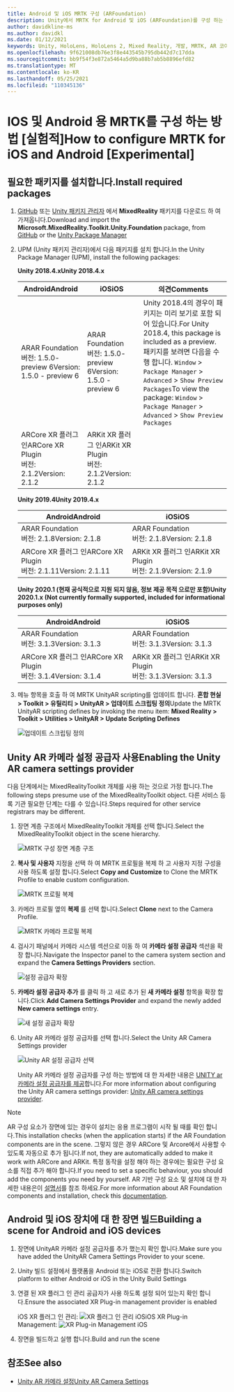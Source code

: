 ```yaml
---
title: Android 및 iOS MRTK 구성 (ARFoundation)
description: Unity에서 MRTK for Android 및 iOS (ARFoundation)를 구성 하는 설명서
author: davidkline-ms
ms.author: davidkl
ms.date: 01/12/2021
keywords: Unity, HoloLens, HoloLens 2, Mixed Reality, 개발, MRTK, AR 코어, AR 키트, iOS, IOS, Android, AR
ms.openlocfilehash: 9f621008db76e3f8e443545b795db442d7c17dda
ms.sourcegitcommit: bb9f54f3e872a5464a5d9ba88b7ab5b8896efd82
ms.translationtype: MT
ms.contentlocale: ko-KR
ms.lasthandoff: 05/25/2021
ms.locfileid: "110345136"
---
```

# <a name="how-to-configure-mrtk-for-ios-and-android-experimental"></a><span data-ttu-id="028e7-104">IOS 및 Android 용 MRTK를 구성 하는 방법 [실험적]</span><span class="sxs-lookup"><span data-stu-id="028e7-104">How to configure MRTK for iOS and Android [Experimental]</span></span>

## <a name="install-required-packages"></a><span data-ttu-id="028e7-105">필요한 패키지를 설치합니다.</span><span class="sxs-lookup"><span data-stu-id="028e7-105">Install required packages</span></span>

1. <span data-ttu-id="028e7-106">[GitHub](https://github.com/microsoft/MixedRealityToolkit-Unity/releases/tag/v2.3.0) 또는 [Unity 패키지 관리자](../configuration/usingupm.md) 에서 **MixedReality** 패키지를 다운로드 하 여 가져옵니다.</span><span class="sxs-lookup"><span data-stu-id="028e7-106">Download and import the **Microsoft.MixedReality.Toolkit.Unity.Foundation** package, from [GitHub](https://github.com/microsoft/MixedRealityToolkit-Unity/releases/tag/v2.3.0) or the [Unity Package Manager](../configuration/usingupm.md)</span></span>

1. <span data-ttu-id="028e7-107">UPM (Unity 패키지 관리자)에서 다음 패키지를 설치 합니다.</span><span class="sxs-lookup"><span data-stu-id="028e7-107">In the Unity Package Manager (UPM), install the following packages:</span></span>

    <span data-ttu-id="028e7-108">**Unity 2018.4.x**</span><span class="sxs-lookup"><span data-stu-id="028e7-108">**Unity 2018.4.x**</span></span>

    | <span data-ttu-id="028e7-109">**Android**</span><span class="sxs-lookup"><span data-stu-id="028e7-109">**Android**</span></span> | <span data-ttu-id="028e7-110">**iOS**</span><span class="sxs-lookup"><span data-stu-id="028e7-110">**iOS**</span></span> | <span data-ttu-id="028e7-111">의견</span><span class="sxs-lookup"><span data-stu-id="028e7-111">Comments</span></span> |
    | --- | --- | --- |
    | <span data-ttu-id="028e7-112">AR</span><span class="sxs-lookup"><span data-stu-id="028e7-112">AR Foundation</span></span>  <br/> <span data-ttu-id="028e7-113">버전: 1.5.0-preview 6</span><span class="sxs-lookup"><span data-stu-id="028e7-113">Version: 1.5.0 - preview 6</span></span> | <span data-ttu-id="028e7-114">AR</span><span class="sxs-lookup"><span data-stu-id="028e7-114">AR Foundation</span></span>  <br/> <span data-ttu-id="028e7-115">버전: 1.5.0-preview 6</span><span class="sxs-lookup"><span data-stu-id="028e7-115">Version: 1.5.0 - preview 6</span></span> | <span data-ttu-id="028e7-116">Unity 2018.4의 경우이 패키지는 미리 보기로 포함 되어 있습니다.</span><span class="sxs-lookup"><span data-stu-id="028e7-116">For Unity 2018.4, this package is included as a preview.</span></span> <span data-ttu-id="028e7-117">패키지를 보려면 다음을 수행 합니다. `Window` > `Package Manager` > `Advanced` > `Show Preview Packages`</span><span class="sxs-lookup"><span data-stu-id="028e7-117">To view the package: `Window` > `Package Manager` > `Advanced` > `Show Preview Packages`</span></span> |
    | <span data-ttu-id="028e7-118">ARCore XR 플러그 인</span><span class="sxs-lookup"><span data-stu-id="028e7-118">ARCore XR Plugin</span></span> <br/> <span data-ttu-id="028e7-119">버전: 2.1.2</span><span class="sxs-lookup"><span data-stu-id="028e7-119">Version: 2.1.2</span></span> | <span data-ttu-id="028e7-120">ARKit XR 플러그 인</span><span class="sxs-lookup"><span data-stu-id="028e7-120">ARKit XR Plugin</span></span> <br/> <span data-ttu-id="028e7-121">버전: 2.1.2</span><span class="sxs-lookup"><span data-stu-id="028e7-121">Version: 2.1.2</span></span> | |

    <span data-ttu-id="028e7-122">**Unity 2019.4**</span><span class="sxs-lookup"><span data-stu-id="028e7-122">**Unity 2019.4.x**</span></span>

    | <span data-ttu-id="028e7-123">**Android**</span><span class="sxs-lookup"><span data-stu-id="028e7-123">**Android**</span></span> | <span data-ttu-id="028e7-124">**iOS**</span><span class="sxs-lookup"><span data-stu-id="028e7-124">**iOS**</span></span> |
    | --- | --- |
    | <span data-ttu-id="028e7-125">AR</span><span class="sxs-lookup"><span data-stu-id="028e7-125">AR Foundation</span></span>  <br/> <span data-ttu-id="028e7-126">버전: 2.1.8</span><span class="sxs-lookup"><span data-stu-id="028e7-126">Version: 2.1.8</span></span> |  <span data-ttu-id="028e7-127">AR</span><span class="sxs-lookup"><span data-stu-id="028e7-127">AR Foundation</span></span>  <br/> <span data-ttu-id="028e7-128">버전: 2.1.8</span><span class="sxs-lookup"><span data-stu-id="028e7-128">Version: 2.1.8</span></span> |
    | <span data-ttu-id="028e7-129">ARCore XR 플러그 인</span><span class="sxs-lookup"><span data-stu-id="028e7-129">ARCore XR Plugin</span></span> <br/> <span data-ttu-id="028e7-130">버전: 2.1.11</span><span class="sxs-lookup"><span data-stu-id="028e7-130">Version: 2.1.11</span></span> | <span data-ttu-id="028e7-131">ARKit XR 플러그 인</span><span class="sxs-lookup"><span data-stu-id="028e7-131">ARKit XR Plugin</span></span> <br/> <span data-ttu-id="028e7-132">버전: 2.1.9</span><span class="sxs-lookup"><span data-stu-id="028e7-132">Version: 2.1.9</span></span> |

    <span data-ttu-id="028e7-133">**Unity 2020.1 (현재 공식적으로 지원 되지 않음, 정보 제공 목적 으로만 포함)**</span><span class="sxs-lookup"><span data-stu-id="028e7-133">**Unity 2020.1.x (Not currently formally supported, included for informational purposes only)**</span></span>

    | <span data-ttu-id="028e7-134">**Android**</span><span class="sxs-lookup"><span data-stu-id="028e7-134">**Android**</span></span> | <span data-ttu-id="028e7-135">**iOS**</span><span class="sxs-lookup"><span data-stu-id="028e7-135">**iOS**</span></span> |
    | --- | --- |
    | <span data-ttu-id="028e7-136">AR</span><span class="sxs-lookup"><span data-stu-id="028e7-136">AR Foundation</span></span>  <br/> <span data-ttu-id="028e7-137">버전: 3.1.3</span><span class="sxs-lookup"><span data-stu-id="028e7-137">Version: 3.1.3</span></span> |  <span data-ttu-id="028e7-138">AR</span><span class="sxs-lookup"><span data-stu-id="028e7-138">AR Foundation</span></span>  <br/> <span data-ttu-id="028e7-139">버전: 3.1.3</span><span class="sxs-lookup"><span data-stu-id="028e7-139">Version: 3.1.3</span></span> |
    | <span data-ttu-id="028e7-140">ARCore XR 플러그 인</span><span class="sxs-lookup"><span data-stu-id="028e7-140">ARCore XR Plugin</span></span> <br/> <span data-ttu-id="028e7-141">버전: 3.1.4</span><span class="sxs-lookup"><span data-stu-id="028e7-141">Version: 3.1.4</span></span> | <span data-ttu-id="028e7-142">ARKit XR 플러그 인</span><span class="sxs-lookup"><span data-stu-id="028e7-142">ARKit XR Plugin</span></span> <br/> <span data-ttu-id="028e7-143">버전: 3.1.3</span><span class="sxs-lookup"><span data-stu-id="028e7-143">Version: 3.1.3</span></span> |

1. <span data-ttu-id="028e7-144">메뉴 항목을 호출 하 여 MRTK UnityAR scripting를 업데이트 합니다. **혼합 현실 > Toolkit > 유틸리티 > UnityAR > 업데이트 스크립팅 정의**</span><span class="sxs-lookup"><span data-stu-id="028e7-144">Update the MRTK UnityAR scripting defines by invoking the menu item: **Mixed Reality > Toolkit > Utilities > UnityAR > Update Scripting Defines**</span></span>

    ![업데이트 스크립팅 정의](../features/images/UpdateScriptingDefineUnityAR.png)


## <a name="enabling-the-unity-ar-camera-settings-provider"></a><span data-ttu-id="028e7-146">Unity AR 카메라 설정 공급자 사용</span><span class="sxs-lookup"><span data-stu-id="028e7-146">Enabling the Unity AR camera settings provider</span></span>

<span data-ttu-id="028e7-147">다음 단계에서는 MixedRealityToolkit 개체를 사용 하는 것으로 가정 합니다.</span><span class="sxs-lookup"><span data-stu-id="028e7-147">The following steps presume use of the MixedRealityToolkit object.</span></span> <span data-ttu-id="028e7-148">다른 서비스 등록 기관 필요한 단계는 다를 수 있습니다.</span><span class="sxs-lookup"><span data-stu-id="028e7-148">Steps required for other service registrars may be different.</span></span>

1. <span data-ttu-id="028e7-149">장면 계층 구조에서 MixedRealityToolkit 개체를 선택 합니다.</span><span class="sxs-lookup"><span data-stu-id="028e7-149">Select the MixedRealityToolkit object in the scene hierarchy.</span></span>

    ![MRTK 구성 장면 계층 구조](../features/images/MRTK_ConfiguredHierarchy.png)

1. <span data-ttu-id="028e7-151">**복사 및 사용자** 지정을 선택 하 여 MRTK 프로필을 복제 하 고 사용자 지정 구성을 사용 하도록 설정 합니다.</span><span class="sxs-lookup"><span data-stu-id="028e7-151">Select **Copy and Customize** to Clone the MRTK Profile to enable custom configuration.</span></span>

    ![MRTK 프로필 복제](../features/images/camera-system/CloneProfileARFoundation.png)

1. <span data-ttu-id="028e7-153">카메라 프로필 옆의 **복제** 를 선택 합니다.</span><span class="sxs-lookup"><span data-stu-id="028e7-153">Select **Clone** next to the Camera Profile.</span></span>

    ![MRTK 카메라 프로필 복제](../features/images/camera-system/CloneCameraProfileARFoundation.png)

1. <span data-ttu-id="028e7-155">검사기 패널에서 카메라 시스템 섹션으로 이동 하 여 **카메라 설정 공급자** 섹션을 확장 합니다.</span><span class="sxs-lookup"><span data-stu-id="028e7-155">Navigate the Inspector panel to the camera system section and expand the **Camera Settings Providers** section.</span></span>

    ![설정 공급자 확장](../features/images/camera-system/ExpandProviders.png)

1. <span data-ttu-id="028e7-157">**카메라 설정 공급자 추가** 를 클릭 하 고 새로 추가 된 **새 카메라 설정** 항목을 확장 합니다.</span><span class="sxs-lookup"><span data-stu-id="028e7-157">Click **Add Camera Settings Provider** and expand the newly added **New camera settings** entry.</span></span>

    ![새 설정 공급자 확장](../features/images/camera-system/ExpandNewProvider.png)

1. <span data-ttu-id="028e7-159">Unity AR 카메라 설정 공급자를 선택 합니다.</span><span class="sxs-lookup"><span data-stu-id="028e7-159">Select the Unity AR Camera Settings provider</span></span>

    ![Unity AR 설정 공급자 선택](../features/images/camera-system/SelectUnityArSettings.png)

    <span data-ttu-id="028e7-161">Unity AR 카메라 설정 공급자를 구성 하는 방법에 대 한 자세한 내용은 [UNITY ar 카메라 설정 공급자를 제공](../features/camera-system/unity-ar-camera-settings.md)합니다.</span><span class="sxs-lookup"><span data-stu-id="028e7-161">For more information about configuring the Unity AR camera settings provider: [Unity AR camera settings provider](../features/camera-system/unity-ar-camera-settings.md).</span></span>

> [!NOTE]
> <span data-ttu-id="028e7-162">AR 구성 요소가 장면에 있는 경우이 설치는 응용 프로그램이 시작 될 때를 확인 합니다.</span><span class="sxs-lookup"><span data-stu-id="028e7-162">This installation checks (when the application starts) if the AR Foundation components are in the scene.</span></span> <span data-ttu-id="028e7-163">그렇지 않은 경우 ARCore 및 Arcore에서 사용할 수 있도록 자동으로 추가 됩니다.</span><span class="sxs-lookup"><span data-stu-id="028e7-163">If not, they are automatically added to make it work with ARCore and ARKit.</span></span>
> <span data-ttu-id="028e7-164">특정 동작을 설정 해야 하는 경우에는 필요한 구성 요소를 직접 추가 해야 합니다.</span><span class="sxs-lookup"><span data-stu-id="028e7-164">If you need to set a specific behaviour, you should add the components you need by yourself.</span></span>
> <span data-ttu-id="028e7-165">AR 기반 구성 요소 및 설치에 대 한 자세한 내용은이 [설명서](https://docs.unity3d.com/Packages/com.unity.xr.arfoundation@2.2/manual/index.html#samples)를 참조 하세요.</span><span class="sxs-lookup"><span data-stu-id="028e7-165">For more information about AR Foundation components and installation, check this [documentation](https://docs.unity3d.com/Packages/com.unity.xr.arfoundation@2.2/manual/index.html#samples).</span></span>

## <a name="building-a-scene-for-android-and-ios-devices"></a><span data-ttu-id="028e7-166">Android 및 iOS 장치에 대 한 장면 빌드</span><span class="sxs-lookup"><span data-stu-id="028e7-166">Building a scene for Android and iOS devices</span></span>

1. <span data-ttu-id="028e7-167">장면에 UnityAR 카메라 설정 공급자를 추가 했는지 확인 합니다.</span><span class="sxs-lookup"><span data-stu-id="028e7-167">Make sure you have added the UnityAR Camera Settings Provider to your scene.</span></span>

1. <span data-ttu-id="028e7-168">Unity 빌드 설정에서 플랫폼을 Android 또는 iOS로 전환 합니다.</span><span class="sxs-lookup"><span data-stu-id="028e7-168">Switch platform to either Android or iOS in the Unity Build Settings</span></span>

1. <span data-ttu-id="028e7-169">연결 된 XR 플러그 인 관리 공급자가 사용 하도록 설정 되어 있는지 확인 합니다.</span><span class="sxs-lookup"><span data-stu-id="028e7-169">Ensure the associated XR Plug-in management provider is enabled</span></span>

    <span data-ttu-id="028e7-170">iOS XR 플러그 인 관리:  ![ XR 플러그 인 관리 iOS](../features/images/XRManagementiOS.png)</span><span class="sxs-lookup"><span data-stu-id="028e7-170">iOS XR Plug-in Management:  ![XR Plug-in Management iOS](../features/images/XRManagementiOS.png)</span></span>

1. <span data-ttu-id="028e7-171">장면을 빌드하고 실행 합니다.</span><span class="sxs-lookup"><span data-stu-id="028e7-171">Build and run the scene</span></span>

## <a name="see-also"></a><span data-ttu-id="028e7-172">참조</span><span class="sxs-lookup"><span data-stu-id="028e7-172">See also</span></span>

- [<span data-ttu-id="028e7-173">Unity AR 카메라 설정</span><span class="sxs-lookup"><span data-stu-id="028e7-173">Unity AR Camera Settings</span></span>](../features/camera-system/unity-ar-camera-settings.md)
